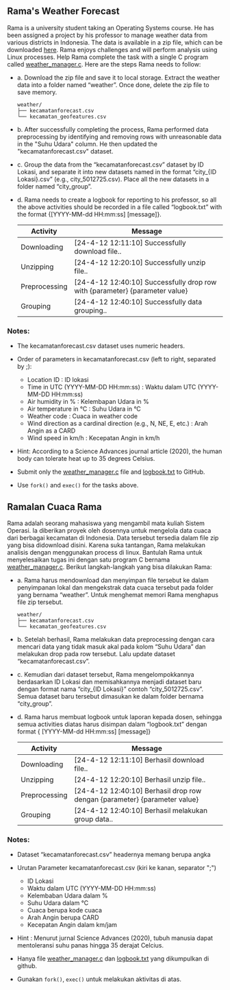 ## Rama's Weather Forecast

Rama is a university student taking an Operating Systems course. He has been assigned a project by his professor to manage weather data from various districts in Indonesia. The data is available in a zip file, which can be downloaded [here](https://drive.usercontent.google.com/u/0/uc?id=1U1-9v9pJeX5MoofwoBHCcD9nA7YWy_np&export=download). Rama enjoys challenges and will perform analysis using Linux processes. Help Rama complete the task with a single C program called [weather_manager.c](./weather_manager.c). Here are the steps Rama needs to follow:

- a. Download the zip file and save it to local storage. Extract the weather data into a folder named “weather”. Once done, delete the zip file to save memory.

  ```
  weather/
  ├── kecamatanforecast.csv
  └── kecamatan_geofeatures.csv
  ```

- b. After successfully completing the process, Rama performed data preprocessing by identifying and removing rows with unreasonable data in the "Suhu Udara" column. He then updated the "kecamatanforecast.csv" dataset.

- c. Group the data from the “kecamatanforecast.csv” dataset by ID Lokasi, and separate it into new datasets named in the format “city\_{ID Lokasi}.csv” (e.g., city_5012725.csv). Place all the new datasets in a folder named “city_group”.

- d. Rama needs to create a logbook for reporting to his professor, so all the above activities should be recorded in a file called “logbook.txt” with the format {[YYYY-MM-dd HH:mm:ss] [message]}.

  | Activity      | Message                                                                     |
  | ------------- | --------------------------------------------------------------------------- |
  | Downloading   | [24-4-12 12:11:10] Successfully download file..                             |
  | Unzipping     | [24-4-12 12:20:10] Successfully unzip file..                                |
  | Preprocessing | [24-4-12 12:40:10] Successfully drop row with {parameter} {parameter value} |
  | Grouping      | [24-4-12 12:40:10] Successfully data grouping..                             |

### Notes:

- The kecamatanforecast.csv dataset uses numeric headers.
- Order of parameters in kecamatanforecast.csv (left to right, separated by ;):

  - Location ID : ID lokasi
  - Time in UTC (YYYY-MM-DD HH:mm:ss) : Waktu dalam UTC (YYYY-MM-DD HH:mm:ss)
  - Air humidity in % : Kelembapan Udara in  %
  - Air temperature in °C : Suhu Udara in °C
  - Weather code : Cuaca in weather code
  - Wind direction as a cardinal direction (e.g., N, NE, E, etc.) : Arah Angin as a CARD
  - Wind speed in km/h : Kecepatan Angin in km/h

- Hint: According to a Science Advances journal article (2020), the human body can tolerate heat up to 35 degrees Celsius.

- Submit only the [weather_manager.c](./weather_manager.c) file and [logbook.txt](./logbook.txt) to GitHub.

- Use `fork()` and `exec()` for the tasks above.

## Ramalan Cuaca Rama

Rama adalah seorang mahasiswa yang mengambil mata kuliah Sistem Operasi. Ia diberikan proyek oleh dosennya untuk mengelola data cuaca dari berbagai kecamatan di Indonesia. Data tersebut tersedia dalam file zip yang bisa didownload disini. Karena suka tantangan, Rama melakukan analisis dengan menggunakan process di linux. Bantulah Rama untuk menyelesaikan tugas ini dengan satu program C bernama [weather_manager.c](./weather_manager.c). Berikut langkah-langkah yang bisa dilakukan Rama:

- a. Rama harus mendownload dan menyimpan file tersebut ke dalam penyimpanan lokal dan mengekstrak data cuaca tersebut pada folder yang bernama “weather”. Untuk menghemat memori Rama menghapus file zip tersebut.

  ```
  weather/
  ├── kecamatanforecast.csv
  └── kecamatan_geofeatures.csv
  ```

- b. Setelah berhasil, Rama melakukan data preprocessing dengan cara mencari data yang tidak masuk akal pada kolom “Suhu Udara” dan melakukan drop pada row tersebut. Lalu update dataset “kecamatanforecast.csv”.

- c. Kemudian dari dataset tersebut, Rama mengelompokkannya berdasarkan ID Lokasi dan memisahkannya menjadi dataset baru dengan format nama “city\_{ID Lokasi}” contoh “city_5012725.csv”. Semua dataset baru tersebut dimasukan ke dalam folder bernama “city_group”.

- d. Rama harus membuat logbook untuk laporan kepada dosen, sehingga semua activities diatas harus disimpan dalam “logbook.txt” dengan format { [YYYY-MM-dd HH:mm:ss] [message]}

  | Activity      | Message                                                                   |
  | ------------- | ------------------------------------------------------------------------- |
  | Downloading   | [24-4-12 12:11:10] Berhasil download file..                               |
  | Unzipping     | [24-4-12 12:20:10] Berhasil unzip file..                                  |
  | Preprocessing | [24-4-12 12:40:10] Berhasil drop row dengan {parameter} {parameter value} |
  | Grouping      | [24-4-12 12:40:10] Berhasil melakukan group data..                        |

### Notes:

- Dataset “kecamatanforecast.csv” headernya memang berupa angka

- Urutan Parameter kecamatanforecast.csv (kiri ke kanan, separator ";")

  - ID Lokasi 
  - Waktu dalam UTC (YYYY-MM-DD HH:mm:ss)
  - Kelembaban Udara dalam %
  - Suhu Udara dalam °C
  - Cuaca berupa kode cuaca
  - Arah Angin berupa CARD
  - Kecepatan Angin dalam km/jam

- Hint : Menurut jurnal Science Advances (2020), tubuh manusia dapat mentoleransi suhu panas hingga 35 derajat Celcius.

- Hanya file [weather_manager.c](./weather_manager.c) dan [logbook.txt](./logbook.txt) yang dikumpulkan di github.

- Gunakan `fork()`, `exec()` untuk melakukan aktivitas di atas.
